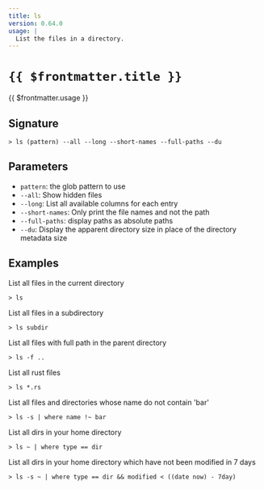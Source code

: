 ```yaml
---
title: ls
version: 0.64.0
usage: |
  List the files in a directory.
---
```


# <code>{{ $frontmatter.title }}</code>

<div style='white-space: pre-wrap;'>{{ $frontmatter.usage }}</div>

## Signature

```> ls (pattern) --all --long --short-names --full-paths --du```

## Parameters

 -  `pattern`: the glob pattern to use
 -  `--all`: Show hidden files
 -  `--long`: List all available columns for each entry
 -  `--short-names`: Only print the file names and not the path
 -  `--full-paths`: display paths as absolute paths
 -  `--du`: Display the apparent directory size in place of the directory metadata size

## Examples

List all files in the current directory
```shell
> ls
```

List all files in a subdirectory
```shell
> ls subdir
```

List all files with full path in the parent directory
```shell
> ls -f ..
```

List all rust files
```shell
> ls *.rs
```

List all files and directories whose name do not contain 'bar'
```shell
> ls -s | where name !~ bar
```

List all dirs in your home directory
```shell
> ls ~ | where type == dir
```

List all dirs in your home directory which have not been modified in 7 days
```shell
> ls -s ~ | where type == dir && modified < ((date now) - 7day)
```
